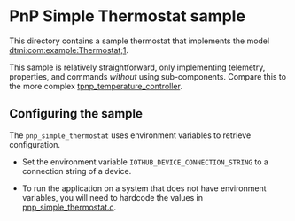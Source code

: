 # PnP Simple Thermostat sample

This directory contains a sample thermostat that implements the model [dtmi:com:example:Thermostat;1](https://github.com/Azure/opendigitaltwins-dtdl/blob/master/DTDL/v2/samples/Thermostat.json).  

This sample is relatively straightforward, only implementing telemetry, properties, and commands *without* using sub-components.  Compare this to the more complex [tpnp_temperature_controller](../pnp_temperature_controller).

## Configuring the sample

The `pnp_simple_thermostat` uses environment variables to retrieve configuration.  

* Set the environment variable `IOTHUB_DEVICE_CONNECTION_STRING` to a connection string of a device.  

* To run the application on a system that does not have environment variables, you will need to hardcode the values in [pnp_simple_thermostat.c](./pnp_simple_thermostat.c).
